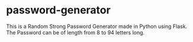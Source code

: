 # password-generator
This is a Random Strong Password Generator made in Python using Flask. The Password can be of length from 8 to 94 letters long.
